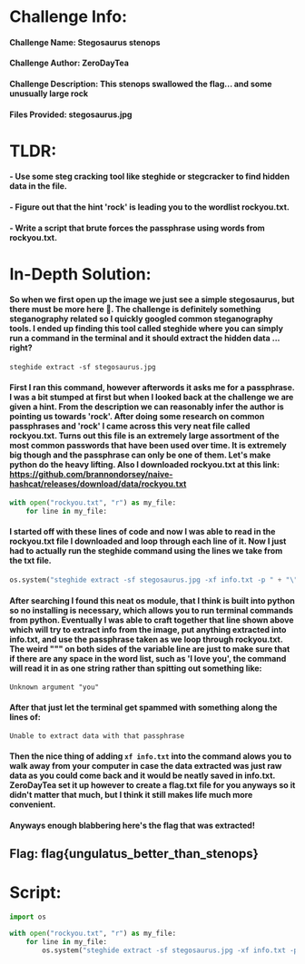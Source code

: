 # Challenge Info:

#### Challenge Name: Stegosaurus stenops

#### Challenge Author: ZeroDayTea

#### Challenge Description: This stenops swallowed the flag... and some unusually large rock

#### Files Provided: stegosaurus.jpg

# TLDR:

#### - Use some steg cracking tool like steghide or stegcracker to find hidden data in the file.
#### - Figure out that the hint 'rock' is leading you to the wordlist rockyou.txt.
#### - Write a script that brute forces the passphrase using words from rockyou.txt.

# In-Depth Solution: 

#### So when we first open up the image we just see a simple stegosaurus, but there must be more here 👀. The challenge is definitely something steganography related so I quickly googled common steganography tools. I ended up finding this tool called steghide where you can simply run a command in the terminal and it should extract the hidden data ... right?

`steghide extract -sf stegosaurus.jpg`

#### First I ran this command, however afterwords it asks me for a passphrase. I was a bit stumped at first but when I looked back at the challenge we are given a hint. From the description we can reasonably infer the author is pointing us towards 'rock'. After doing some research on common passphrases and 'rock' I came across this very neat file called rockyou.txt. Turns out this file is an extremely large assortment of the most common passwords that have been used over time. It is extremely big though and the passphrase can only be one of them. Let's make python do the heavy lifting. Also I downloaded rockyou.txt at this link: https://github.com/brannondorsey/naive-hashcat/releases/download/data/rockyou.txt

```python
with open("rockyou.txt", "r") as my_file:
	for line in my_file:
```

#### I started off with these lines of code and now I was able to read in the rockyou.txt file I downloaded and loop through each line of it. Now I just had to actually run the steghide command using the lines we take from the txt file.

```python
os.system("steghide extract -sf stegosaurus.jpg -xf info.txt -p " + "\"" + line + "\"")
```

#### After searching I found this neat os module, that I think is built into python so no installing is necessary, which allows you to run terminal commands from python. Eventually I was able to craft together that line shown above which will try to extract info from the image, put anything extracted into info.txt, and use the passphrase taken as we loop through rockyou.txt. The weird "\"" on both sides of the variable line are just to make sure that if there are any space in the word list, such as 'I love you', the command will read it in as one string rather than spitting out something like: 

`Unknown argument "you"`

#### After that just let the terminal get spammed with something along the lines of:

`Unable to extract data with that passphrase`

#### Then the nice thing of adding `xf info.txt` into the command alows you to walk away from your computer in case the data extracted was just raw data as you could come back and it would be neatly saved in info.txt. ZeroDayTea set it up however to create a flag.txt file for you anyways so it didn't matter that much, but I think it still makes life much more convenient. 

#### Anyways enough blabbering here's the flag that was extracted!

## Flag: flag{ungulatus_better_than_stenops}

# Script: 

```python
import os

with open("rockyou.txt", "r") as my_file:
	for line in my_file:
		os.system("steghide extract -sf stegosaurus.jpg -xf info.txt -p " + "\"" + line + "\"")
```
